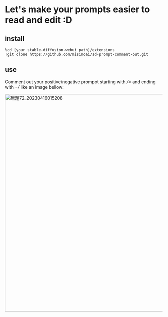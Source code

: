 # Let's make your prompts easier to read and edit :D
## install
```
%cd [your stable-diffusion-webui path]/extensions
!git clone https://github.com/misimoai/sd-prompt-comment-out.git
```
## use
Comment out your positive/negative prompot starting with */=* and ending with *=/* like an image bellow:

<img width="696" alt="無題72_20230416015208" src="https://user-images.githubusercontent.com/130840569/232241204-27f51564-0990-42f9-a652-ba87994b5b2a.png">
